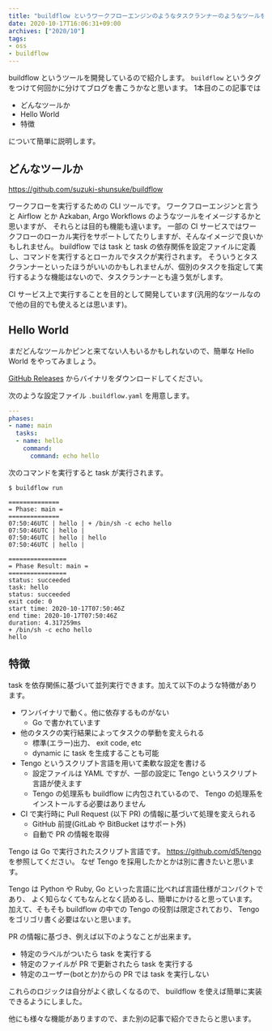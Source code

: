 ```yaml
---
title: "buildflow というワークフローエンジンのようなタスクランナーのようなツールを作っている"
date: 2020-10-17T16:06:31+09:00
archives: ["2020/10"]
tags:
- oss
- buildflow
---
```


buildflow というツールを開発しているので紹介します。
`buildflow` というタグをつけて何回かに分けてブログを書こうかなと思います。
1本目のこの記事では

* どんなツールか
* Hello World
* 特徴

について簡単に説明します。

## どんなツールか

https://github.com/suzuki-shunsuke/buildflow

ワークフローを実行するための CLI ツールです。
ワークフローエンジンと言うと Airflow とか Azkaban, Argo Workflows のようなツールをイメージするかと思いますが、
それらとは目的も機能も違います。
一部の CI サービスではワークフローのローカル実行をサポートしてたりしますが、そんなイメージで良いかもしれません。
buildflow では task と task の依存関係を設定ファイルに定義し、コマンドを実行するとローカルでタスクが実行されます。
そういうとタスクランナーといったほうがいいのかもしれませんが、個別のタスクを指定して実行するような機能はないので、タスクランナーとも違う気がします。

CI サービス上で実行することを目的として開発しています(汎用的なツールなので他の目的でも使えるとは思います)。

## Hello World

まだどんなツールかピンと来てない人もいるかもしれないので、簡単な Hello World をやってみましょう。

[GitHub Releases](https://github.com/suzuki-shunsuke/buildflow/releases) からバイナリをダウンロードしてください。

次のような設定ファイル `.buildflow.yaml` を用意します。

```yaml
---
phases:
- name: main
  tasks:
  - name: hello
    command:
      command: echo hello
```

次のコマンドを実行すると task が実行されます。

```
$ buildflow run

==============
= Phase: main =
==============
07:50:46UTC | hello | + /bin/sh -c echo hello
07:50:46UTC | hello |
07:50:46UTC | hello | hello
07:50:46UTC | hello |

================
= Phase Result: main =
================
status: succeeded
task: hello
status: succeeded
exit code: 0
start time: 2020-10-17T07:50:46Z
end time: 2020-10-17T07:50:46Z
duration: 4.317259ms
+ /bin/sh -c echo hello
hello
```

## 特徴

task を依存関係に基づいて並列実行できます。加えて以下のような特徴があります。

* ワンバイナリで動く。他に依存するものがない
  * Go で書かれています
* 他のタスクの実行結果によってタスクの挙動を変えられる
  * 標準(エラー)出力、 exit code, etc
  * dynamic に task を生成することも可能
* Tengo というスクリプト言語を用いて柔軟な設定を書ける
  * 設定ファイルは YAML ですが、一部の設定に Tengo というスクリプト言語が使えます
  * Tengo の処理系も buildflow に内包されているので、 Tengo の処理系をインストールする必要はありません
* CI で実行時に Pull Request (以下 PR) の情報に基づいて処理を変えられる
  * GitHub 前提(GitLab や BitBucket はサポート外)
  * 自動で PR の情報を取得

Tengo は Go で実行されたスクリプト言語です。 https://github.com/d5/tengo を参照してください。
なぜ Tengo を採用したかとかは別に書きたいと思います。

Tengo は Python や Ruby, Go といった言語に比べれば言語仕様がコンパクトであり、
よく知らなくてもなんとなく読めるし、簡単にかけると思っています。
加えて、そもそも buildflow の中での Tengo の役割は限定されており、 Tengo をゴリゴリ書く必要はないと思います。

PR の情報に基づき、例えば以下のようなことが出来ます。

* 特定のラベルがついたら task を実行する
* 特定のファイルが PR で更新されたら task を実行する
* 特定のユーザー(botとか)からの PR では task を実行しない

これらのロジックは自分がよく欲しくなるので、 buildflow を使えば簡単に実装できるようにしました。

他にも様々な機能がありますので、また別の記事で紹介できたらと思います。
